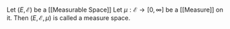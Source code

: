 Let $(E,\mathcal{E})$ be a [[Measurable Space]]
Let $\mu:\mathcal{E}\to[0,\infty]$ be a [[Measure]] on it.
Then $(E,\mathcal{E},\mu)$ is called a measure space.
